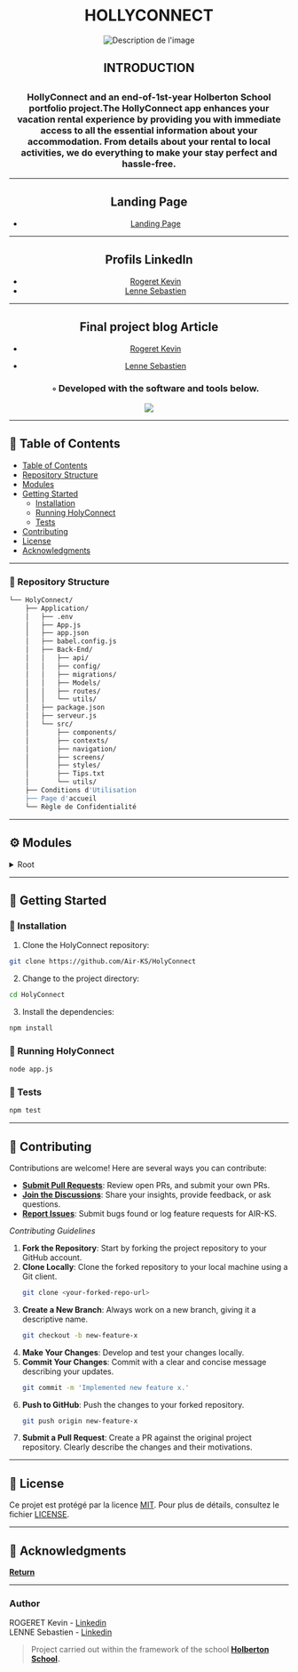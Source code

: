 <div align="center">
    <h1>HOLLYCONNECT</h1>
	<p align="center">
	<a>
<img src="Application/src/Capture%20d%E2%80%99e%CC%81cran%202023-11-17%20a%CC%80%2008.52.41.png" alt="Description de l'image">  </a>
</p>
	<H2>INTRODUCTION<H2>
	<h3>HollyConnect and an end-of-1st-year Holberton School portfolio project.The HollyConnect app enhances your vacation rental experience by providing you with immediate access to all the essential information about your accommodation. From details about your rental to local activities, we do everything to make your stay perfect and hassle-free. </h3>

---

## Landing Page
- [Landing Page](https://air-ks.github.io/Portfolio-Project_Landing-Page/#page-top/)

---

##                           Profils LinkedIn
- [Rogeret Kevin](https://www.linkedin.com/in/kevinrogeret/)
- [Lenne Sebastien](https://www.linkedin.com/in/sebastien-lenne-134a61277/)

---

##                        Final project blog Article

- [Rogeret Kevin](https://medium.com/@kevinrogeret/hollyconnect-logo-7ac5e4ed60d1)
- [Lenne Sebastien](https://medium.com/@sebastienlenne/holliconnect-portfolio-discoveries-and-learnings-c28fbed4142c)

    <h3>◦ Developed with the software and tools below.</h3>
</div>

<p align="center">
  <a href="https://skillicons.dev">
    <img src=https://skillicons.dev/icons?i=express,js,mysql,react,sequelize,git,github />
  </a>
</p>

---

## 📖 Table of Contents

- [Table of Contents](#Table-of-contents)
- [Repository Structure](#repository-structure)
- [Modules](#Modules)
- [Getting Started](#getting-started)
    - [Installation](#installation)
    - [Running HolyConnect](#running-holyconnect)
    - [Tests](#tests)
- [Contributing](#contributing)
- [License](#license)
- [Acknowledgments](#acknowledgments)

---


### 📂 Repository Structure

```sh
└── HolyConnect/
    ├── Application/
    │   ├── .env
    │   ├── App.js
    │   ├── app.json
    │   ├── babel.config.js
    │   ├── Back-End/
    │   │   ├── api/
    │   │   ├── config/
    │   │   ├── migrations/
    │   │   ├── Models/
    │   │   ├── routes/
    │   │   └── utils/
    │   ├── package.json
    │   ├── serveur.js
    │   └── src/
    │       ├── components/
    │       ├── contexts/
    │       ├── navigation/
    │       ├── screens/
    │       ├── styles/
    │       ├── Tips.txt
    │       └── utils/
    ├── Conditions d'Utilisation
    ├── Page d'accueil
    └── Règle de Confidentialité

```

---
<a name="Modules"></a>
## ⚙️ Modules
<details closed><summary>Root</summary>

| File                                                                                                                                                           |
| ---
| [Conditions d'Utilisation](https://github.com/Air-KS/HolyConnect/blob/main/Conditions%20d'Utilisation)
| [Page d'accueil](https://github.com/Air-KS/HolyConnect/blob/main/Page d'accueil)
| [Règle de Confidentialité](https://github.com/Air-KS/HolyConnect/blob/main/Règle de Confidentialité)
| [.env](https://github.com/Air-KS/HolyConnect/blob/main/Application/.env)
| [App.js](https://github.com/Air-KS/HolyConnect/blob/main/Application/App.js)
| [app.json](https://github.com/Air-KS/HolyConnect/blob/main/Application/app.json)
| [babel.config.js](https://github.com/Air-KS/HolyConnect/blob/main/Application/babel.config.js)
| [package.json](https://github.com/Air-KS/HolyConnect/blob/main/Application/package.json)
| [serveur.js](https://github.com/Air-KS/HolyConnect/blob/main/Application/serveur.js)
| [apirouter.js](https://github.com/Air-KS/HolyConnect/blob/main/Application/Back-End/api/apirouter.js)
| [authUtils.js](https://github.com/Air-KS/HolyConnect/blob/main/Application/Back-Endconfig/authUtils.js)
| [config.json](https://github.com/Air-KS/HolyConnect/blob/main/Application/Back-End/config/config.json)
| [db.js](https://github.com/Air-KS/HolyConnect/blob/main/Application/Back-End/config/db.js)
| [errorHandler.js](https://github.com/Air-KS/HolyConnect/blob/main/Application/Back-End/config/errorHandler.js)
| [20231019140651-create-user.js](https://github.com/Air-KS/HolyConnect/blob/main/Application/Back-End/migrations/20231019140651-create-user.js)
| [20231019141242-create-userinfo.js](https://github.com/Air-KS/HolyConnect/blob/main/ApplicationB/ack-End/migrations/20231019141242-create-userinfo.js)
| [20231019141505-create-homelocation.js](https://github.com/Air-KS/HolyConnect/blob/main/Application/Back-End/migrations/20231019141505-create-homelocation.js)
| [20231019141727-create-notelocation.js](https://github.com/Air-KS/HolyConnect/blob/main/Application/Back-End/migrations/20231019141727-create-notelocation.js)
| [20231019142018-create-location-id.js](https://github.com/Air-KS/HolyConnect/blob/main/Application/Back-End/migrations/20231019142018-create-location-id.js)
| [homelocation.js](https://github.com/Air-KS/HolyConnect/blob/main/Application/Back-End/Models/homelocation.js)
| [index.js](https://github.com/Air-KS/HolyConnect/blob/main/Application/Back-End/Models/index.js)
| [locationid.js](https://github.com/Air-KS/HolyConnect/blob/main/Application/Back-End/Models/locationid.js)
| [notelocation.js](https://github.com/Air-KS/HolyConnect/blob/main/Application/Back-End/Models/notelocation.js)
| [user.js](https://github.com/Air-KS/HolyConnect/blob/main/Application/Back-End/Models/user.js)
| [userinfo.js](https://github.com/Air-KS/HolyConnect/blob/main/Application/Back-End/Models/userinfo.js)
| [homelocationsctrl.js](https://github.com/Air-KS/HolyConnect/blob/main/Application/Back-End/routes/homelocationsctrl.js)
| [notelocationsctrl.js](https://github.com/Air-KS/HolyConnect/blob/main/Application/Back-End/routes/notelocationsctrl.js)
| [userinfosctrl.js](https://github.com/Air-KS/HolyConnect/blob/main/Application/Back-End/routes/userinfosctrl.js)
| [usersctrl.js](https://github.com/Air-KS/HolyConnect/blob/main/Application/Back-End/routes/usersctrl.js)
| [jwt.js](https://github.com/Air-KS/HolyConnect/blob/main/Application/Back-End/utils/jwt.js)
| [Tips.txt](https://github.com/Air-KS/HolyConnect/blob/main/Application/src/Tips.txt)
| [footer.js](https://github.com/Air-KS/HolyConnect/blob/main/Application/src/components/footer.js)
| [menuProfil.js](https://github.com/Air-KS/HolyConnect/blob/main/Application/src/components/menuProfil.js)
| [screenWrapper.js](https://github.com/Air-KS/HolyConnect/blob/main/Application/src/components/screenWrapper.js)
| [AuthContext.js](https://github.com/Air-KS/HolyConnect/blob/main/Application/src/contexts/AuthContext.js)
| [FacebookLogin.js](https://github.com/Air-KS/HolyConnect/blob/main/Application/src/contexts/FacebookLogin.js)
| [GoogleLogin.js](https://github.com/Air-KS/HolyConnect/blob/main/Application/src/context/GoogleLogin.js)
| [apLocation.js](https://github.com/Air-KS/HolyConnect/blob/main/Application/src/navigation/apLocation.js)
| [createLocation.js](https://github.com/Air-KS/HolyConnect/blob/main/Application/src/navigationc/reateLocation.js)
| [home.js](https://github.com/Air-KS/HolyConnect/blob/main/Application/src/navigation/home.js)
| [location.js](https://github.com/Air-KS/HolyConnect/blob/main/Application/src/navigation/location.js)
| [login.js](https://github.com/Air-KS/HolyConnect/blob/main/Application/src/navigation/login.js)
| [maLocation.js](https://github.com/Air-KS/HolyConnect/blob/main/Application/src/navigation/maLocation.js)
| [profil.js](https://github.com/Air-KS/HolyConnect/blob/main/Application/src/navigation/profil.js)
| [signUp.js](https://github.com/Air-KS/HolyConnect/blob/main/Application/src/navigation/signUp.js)
| [UiInterface.js](https://github.com/Air-KS/HolyConnect/blob/main/Application/src/navigation/UiInterface.js)
| [scrollView.js](https://github.com/Air-KS/HolyConnect/blob/main/Application/src/screens/scrollView.js)
| [baseStyle.js](https://github.com/Air-KS/HolyConnect/blob/main/Application/src/styles/baseStyle.js)
| [bulText.js](https://github.com/Air-KS/HolyConnect/blob/main/Application/src/styles/bulText.js)
| [createLocation.js](https://github.com/Air-KS/HolyConnect/blob/main/Application/src/styles/createLocation.js)
| [dimensions.js](https://github.com/Air-KS/HolyConnect/blob/main/Application/src/styles/dimensions.js)
| [footer.js](https://github.com/Air-KS/HolyConnect/blob/main/Application/src/styles/footer.js)
| [formStyle.js](https://github.com/Air-KS/HolyConnect/blob/main/Application/src/styles/formStyle.js)
| [infoLocation.js](https://github.com/Air-KS/HolyConnect/blob/main/Application/src/styles/infoLocation.js)
| [locationStyle.js](https://github.com/Air-KS/HolyConnect/blob/main/Application/src/styles/locationStyle.js)
| [menuProfil.js](https://github.com/Air-KS/HolyConnect/blob/main/Application/src/styles/menuProfil.js)=
| [searchBar.js](https://github.com/Air-KS/HolyConnect/blob/main/Application/src/styles/searchBar.js)
| [tabBar.js](https://github.com/Air-KS/HolyConnect/blob/main/Application/src/styles/tabBar.js)
| [fileManager.js](https://github.com/Air-KS/HolyConnect/blob/main/Application/src/utils/fileManager.js)

</details>

---

## 🚀 Getting Started


### 🔧 Installation

1. Clone the HolyConnect repository:
```sh
git clone https://github.com/Air-KS/HolyConnect
```

2. Change to the project directory:
```sh
cd HolyConnect
```

3. Install the dependencies:
```sh
npm install
```

### 🤖 Running HolyConnect

```sh
node app.js
```

### 🧪 Tests
```sh
npm test
```

---


## 🤝 Contributing

Contributions are welcome! Here are several ways you can contribute:

- **[Submit Pull Requests](https://github.com/Air-KS/HolyConnect/blob/main/CONTRIBUTING.md)**: Review open PRs, and submit your own PRs.
- **[Join the Discussions](https://github.com/Air-KS/HolyConnect/discussions)**: Share your insights, provide feedback, or ask questions.
- **[Report Issues](https://github.com/Air-KS/HolyConnect/issues)**: Submit bugs found or log feature requests for AIR-KS.

*Contributing Guidelines*

1. **Fork the Repository**: Start by forking the project repository to your GitHub account.
2. **Clone Locally**: Clone the forked repository to your local machine using a Git client.
   ```sh
   git clone <your-forked-repo-url>
   ```
3. **Create a New Branch**: Always work on a new branch, giving it a descriptive name.
   ```sh
   git checkout -b new-feature-x
   ```
4. **Make Your Changes**: Develop and test your changes locally.
5. **Commit Your Changes**: Commit with a clear and concise message describing your updates.
   ```sh
   git commit -m 'Implemented new feature x.'
   ```
6. **Push to GitHub**: Push the changes to your forked repository.
   ```sh
   git push origin new-feature-x
   ```
7. **Submit a Pull Request**: Create a PR against the original project repository. Clearly describe the changes and their motivations.


---

## 📄 License


Ce projet est protégé par la licence [MIT](https://choosealicense.com/licenses/mit/). Pour plus de détails, consultez le fichier [LICENSE](https://github.com/votre-utilisateur/votre-projet/blob/master/LICENSE).


---

## 👏 Acknowledgments


[**Return**](#Top)

---


###  Author
ROGERET Kevin - [Linkedin](https://www.linkedin.com/in/kevinrogeret/) <br>
LENNE Sebastien - [Linkedin](https://www.linkedin.com/in/sebastien-lenne-134a61277/) <br>
> Project carried out within the framework of the school **[Holberton School](https://www.holbertonschool.com/).**<br>
